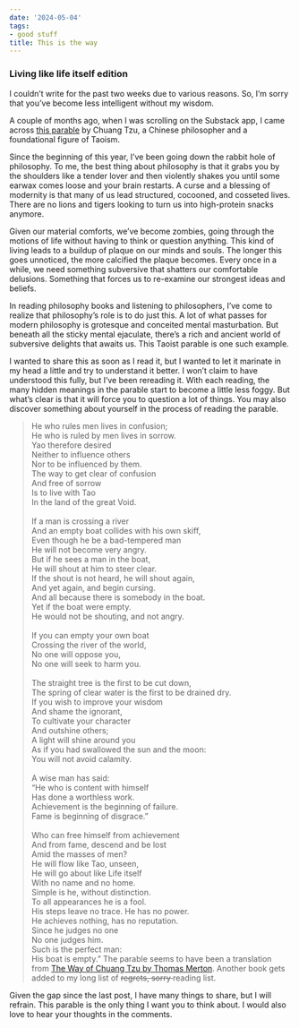 ```yaml
---
date: '2024-05-04'
tags:
- good stuff
title: This is the way
---
```


### Living like life itself edition 

I couldn’t write for the past two weeks due to various reasons. So, I’m sorry that you’ve become less intelligent without my wisdom.

A couple of months ago, when I was scrolling on the Substack app, I came across [this parable][1] by Chuang Tzu, a Chinese philosopher and a foundational figure of Taoism.

Since the beginning of this year, I’ve been going down the rabbit hole of philosophy. To me, the best thing about philosophy is that it grabs you by the shoulders like a tender lover and then violently shakes you until some earwax comes loose and your brain restarts. A curse and a blessing of modernity is that many of us lead structured, cocooned, and cosseted lives. There are no lions and tigers looking to turn us into high-protein snacks anymore.

Given our material comforts, we’ve become zombies, going through the motions of life without having to think or question anything. This kind of living leads to a buildup of plaque on our minds and souls. The longer this goes unnoticed, the more calcified the plaque becomes. Every once in a while, we need something subversive that shatters our comfortable delusions. Something that forces us to re-examine our strongest ideas and beliefs.

In reading philosophy books and listening to philosophers, I’ve come to realize that philosophy’s role is to do just this. A lot of what passes for modern philosophy is grotesque and conceited mental masturbation. But beneath all the sticky mental ejaculate, there’s a rich and ancient world of subversive delights that awaits us. This Taoist parable is one such example.

I wanted to share this as soon as I read it, but I wanted to let it marinate in my head a little and try to understand it better. I won’t claim to have understood this fully, but I’ve been rereading it. With each reading, the many hidden meanings in the parable start to become a little less foggy. But what’s clear is that it will force you to question a lot of things. You may also discover something about yourself in the process of reading the parable.

> He who rules men lives in confusion;<br />He who is ruled by men lives in sorrow.<br />Yao therefore desired<br />Neither to influence others<br />Nor to be influenced by them.<br />The way to get clear of confusion<br />And free of sorrow<br />Is to live with Tao<br />In the land of the great Void.<br /><br />If a man is crossing a river<br />And an empty boat collides with his own skiff,<br />Even though he be a bad-tempered man<br />He will not become very angry.<br />But if he sees a man in the boat,<br />He will shout at him to steer clear.<br />If the shout is not heard, he will shout again,<br />And yet again, and begin cursing.<br />And all because there is somebody in the boat.<br />Yet if the boat were empty.<br />He would not be shouting, and not angry.<br /><br />If you can empty your own boat<br />Crossing the river of the world,<br />No one will oppose you,<br />No one will seek to harm you.<br /><br />The straight tree is the first to be cut down,<br />The spring of clear water is the first to be drained dry.<br />If you wish to improve your wisdom<br />And shame the ignorant,<br />To cultivate your character<br />And outshine others;<br />A light will shine around you<br />As if you had swallowed the sun and the moon:<br />You will not avoid calamity.<br /><br />A wise man has said:<br />“He who is content with himself<br />Has done a worthless work.<br />Achievement is the beginning of failure.<br />Fame is beginning of disgrace.”<br /><br />Who can free himself from achievement<br />And from fame, descend and be lost<br />Amid the masses of men?<br />He will flow like Tao, unseen,<br />He will go about like Life itself<br />With no name and no home.<br />Simple is he, without distinction.<br />To all appearances he is a fool.<br />His steps leave no trace. He has no power.<br />He achieves nothing, has no reputation.<br />Since he judges no one<br />No one judges him.<br />Such is the perfect man:<br />His boat is empty.”
> The parable seems to have been a translation from [The Way of Chuang Tzu by Thomas Merton](https://www.amazon.in/Way-Chuang-Tze-2e/dp/0811218511). Another book gets added to my long list of <s>regrets, sorry </s>reading list.

Given the gap since the last post, I have many things to share, but I will refrain. This parable is the only thing I want you to think about. I would also love to hear your thoughts in the comments.

 [1]: https://poeticoutlaws.substack.com/p/the-empty-boat